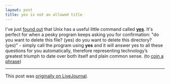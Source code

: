 ```yaml
---
layout: post
title: yes is not an allowed title
---
```


<div class="entry-item s2-entrytext">I've just <a href="http://ask.slashdot.org/askslashdot/07/09/07/1242212.shtml" rel="nofollow">found out</a> that Unix has a useful little command called <a href="http://en.wikipedia.org/wiki/Yes_(Unix)" rel="nofollow"><b>yes</b></a>. It's perfect for when a pesky program keeps asking you for confirmation: "do you want to delete this file? (yes) do you want to delete this directory? (yes)" - simply call the program using <b>yes</b> and it will answer yes to all these questions for you automatically, therefore representing technology’s greatest triumph to date over both itself and plain common sense. (to <a href="http://www.google.co.uk/search?hl=en&amp;q=%22over+both+itself+and+plain+common+sense%22" rel="nofollow">coin a phrase</a>)</div><p><hr></p><p>This post was <a href="http://ferkeltongs.livejournal.com/10497.html">originally on LiveJournal</a>.</p>